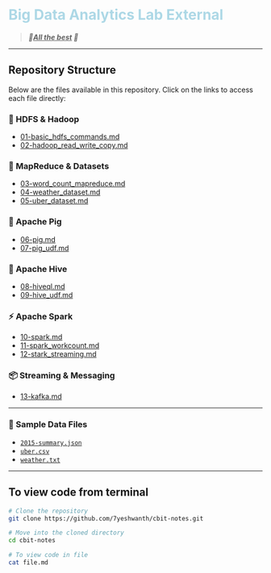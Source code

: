 <h1 style="color: lightblue;"><b>Big Data Analytics Lab External</b></h1>

> ***🌟<u>All the best</u> 🚀***

---

## Repository Structure  
Below are the files available in this repository. Click on the links to access each file directly:

### 🔧 HDFS & Hadoop
- [01-basic_hdfs_commands.md](01-basic_hdfs_commands.md)
- [02-hadoop_read_write_copy.md](02-hadoop_read_write_copy.md)

### 📝 MapReduce & Datasets
- [03-word_count_mapreduce.md](03-word_count_mapreduce.md)
- [04-weather_dataset.md](04-weather_dataset.md)
- [05-uber_dataset.md](05-uber_dataset.md)

### 🐷 Apache Pig
- [06-pig.md](06-pig.md)
- [07-pig_udf.md](07-pig_udf.md)

### 🐝 Apache Hive
- [08-hiveql.md](08-hiveql.md)
- [09-hive_udf.md](09-hive_udf.md)

### ⚡ Apache Spark
- [10-spark.md](10-spark.md)
- [11-spark_workcount.md](11-spark_workcount.md)
- [12-stark_streaming.md](12-stark_streaming.md)

### 📦 Streaming & Messaging
- [13-kafka.md](13-kafka.md)

---

### 📁 Sample Data Files
- [`2015-summary.json`](2015-summary.json)
- [`uber.csv`](uber.csv)
- [`weather.txt`](weather.txt)

---

## To view code from terminal

```bash
# Clone the repository
git clone https://github.com/7yeshwanth/cbit-notes.git 

# Move into the cloned directory
cd cbit-notes

# To view code in file
cat file.md
```